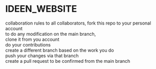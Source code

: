 # IDEEN_WEBSITE
collaboration rules
to all collaborators, fork this repo to your personal account  
to do any modification on the main branch,  
        clone it from you account  
        do your contributions  
        create a different branch based on the work you do  
        push your changes via that branch  
create a pull request to be confirmed from the main branch
